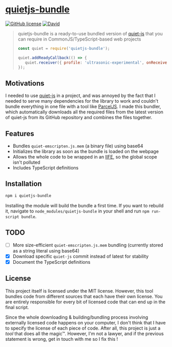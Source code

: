 # [**quietjs-bundle**](https://www.npmjs.com/package/quietjs-bundle)

[![GitHub license](https://img.shields.io/github/license/edgarogh/quietjs-bundle.svg)](https://github.com/edgarogh/quietjs-bundle/blob/master/LICENSE)
[![David](https://img.shields.io/david/edgarogh/quietjs-bundle.svg)](https://www.npmjs.com/package/quietjs-bundle)

> quietjs-bundle is a ready-to-use bundled version of [quiet-js](https://github.com/quiet/quiet-js) that you can require in CommonJS/TypeScript-based web projects
> ```javascript
> const quiet = require('quietjs-bundle');
> 
> quiet.addReadyCallback(() => {
>    quiet.receiver({ profile: 'ultrasonic-experimental', onReceive: console.log });
> });
> ```

## Motivations
I needed to use [quiet-js](https://github.com/quiet/quiet-js) in a project, and was annoyed by the fact that I needed to serve many dependencies for the library to work and couldn't bundle everything in one file with a tool like [ParcelJS](https://parceljs.org/). I made this bundler, which automatically downloads all the required files from the latest version of quiet-js from its GitHub repository and combines the files together.

## Features
 * Bundles `quiet-emscripten.js.mem` (a binary file) using base64
 * Initializes the library as soon as the bundle is loaded on the webpage
 * Allows the whole code to be wrapped in an [IIFE](https://developer.mozilla.org/en-US/docs/Glossary/IIFE), so the global scope isn't polluted
 * Includes TypeScript definitions

## Installation
```bash
npm i quietjs-bundle
```
Installing the module will build the bundle a first time. If you want to rebuild it, navigate to `node_modules/quietjs-bundle` in your shell and run `npm run-script bundle`.

## TODO
 - [ ] More size-efficient `quiet-emscripten.js.mem` bundling (currently stored as a string literal using base64)
 - [x] Download specific `quiet-js` commit instead of latest for stability
 - [x] Document the TypeScript definitions

## License
This project itself is licensed under the MIT license. However, this tool bundles code from different sources that each have their own license. You are entirely responsible for every bit of licensed code that can end up in the final script.

Since the whole downloading & building/bundling process involving externally licensed code happens on your computer, I don't think that I have to specify the license of each piece of code. After all, this project is just a _tool_ that does all the magic™. However, I'm not a lawyer, and if the previous statement is wrong, get in touch with me so I fix this !
